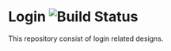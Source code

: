 # Login ![Build Status](https://github.com/ssuriya1/Login/actions/workflows/static.yml/badge.svg?Master)

This repository consist of login related designs.
